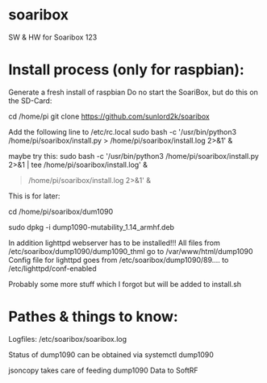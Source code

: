 # soaribox
SW &amp; HW for Soaribox
123

# Install process (only for raspbian):
Generate a fresh install of raspbian
Do no start the SoariBox, but do this on the SD-Card:

cd /home/pi
git clone https://github.com/sunlord2k/soaribox

Add the following line to /etc/rc.local
sudo bash -c '/usr/bin/python3 /home/pi/soaribox/install.py > /home/pi/soaribox/install.log 2>&1' &

maybe try this:
sudo bash -c '/usr/bin/python3 /home/pi/soaribox/install.py 2>&1 | tee /home/pi/soaribox/install.log' &
> /home/pi/soaribox/install.log 2>&1' &



This is for later:

cd /home/pi/soaribox/dum1090

sudo dpkg -i dump1090-mutability_1.14_armhf.deb

In addition lighttpd webserver has to be installed!!!
All files from /etc/soaribox/dump1090/dump1090_thml go to /var/www/html/dump1090
Config file for lighttpd goes from /etc/soaribox/dump1090/89.... to /etc/lighttpd/conf-enabled

Probably some more stuff which I forgot but will be added to install.sh


# Pathes & things to know:

Logfiles: /etc/soaribox/soaribox.log

Status of dump1090 can be obtained via systemctl dump1090

jsoncopy takes care of feeding dump1090 Data to SoftRF
